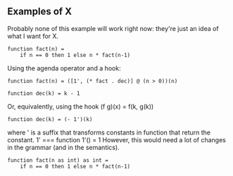 ## Examples of X

Probably none of this example will work right now: they're just an
idea of what I want for X.

    function fact(n) =
        if n == 0 then 1 else n * fact(n-1)

Using the agenda operator and a hook:

    function fact(n) = ([1', (* fact . dec)] @ (n > 0))(n)

    function dec(k) = k - 1

Or, equivalently, using the hook (f g)(x) = f(k, g(k))

    function dec(k) = (- 1')(k)

where ' is a suffix that transforms constants in function that return
the constant. 1' === function 1'() = 1
However, this would need a lot of changes in the grammar (and in the semantics).

    function fact(n as int) as int =
        if n == 0 then 1 else n * fact(n-1)

